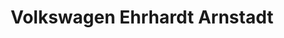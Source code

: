 ---
title: "Volkswagen Ehrhardt Arnstadt"
url: /arnstadt/volkswagen-ehrhardt-arnstadt/
shop: Autohaus
---